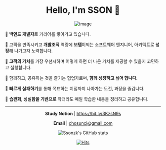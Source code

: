 <div align="center">

# Hello, I'm SSON 👋

![image](https://user-images.githubusercontent.com/18654358/158485881-f5352b3a-99f1-4ec9-9017-2d8973356bc0.png)

</div>


🎈 **백엔드 개발자**로 커리어를 쌓아가고 있습니다.

🎈 고객을 만족시키고 **개발조직** 역량에 **보탬**이되는 소프트웨어 엔지니어, 아키텍트로 **성장**해 나가고자 노력합니다.

🎈 **고객의 가치**를 가장 우선시하며 어떻게 하면 더 나은 가치를 제공할 수 있을지 고민하고 
     실행합니다.

🎈 함께하고, 공유하는 것을 즐기는 협업자로써, **함께 성장하고 싶어 합니다**.

🎈 **빠르게 실패하기**를 통해 목표하는 지점까지 나아가는 도전, 과정을 즐깁니다.

🎈 **습관화, 성실함을 기반으로** 작더라도 매일 학습한 내용을 정리하고 공유합니다.



---



<div align="center">

**Study Notion** | https://bit.ly/3KzsN9s

**Email** | chosunci@gmail.com


      
      
      
![Ssonzk's GitHub stats](https://github-readme-stats.vercel.app/api?username=ssonsh&count_private=true)


[![Hits](https://hits.seeyoufarm.com/api/count/incr/badge.svg?url=https%3A%2F%2Fgithub.com%2Fssonsh&count_bg=%23D6EFC3&title_bg=%23555555&icon=&icon_color=%23E7E7E7&title=hits&edge_flat=false)](https://hits.seeyoufarm.com)

</div>
